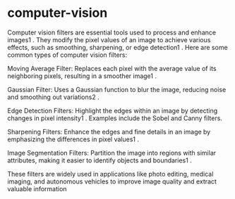 # computer-vision
Computer vision filters are essential tools used to process and enhance images1
. They modify the pixel values of an image to achieve various effects, such as smoothing, sharpening, or edge detection1
. Here are some common types of computer vision filters:

Moving Average Filter: Replaces each pixel with the average value of its neighboring pixels, resulting in a smoother image1
.

Gaussian Filter: Uses a Gaussian function to blur the image, reducing noise and smoothing out variations2
.

Edge Detection Filters: Highlight the edges within an image by detecting changes in pixel intensity1
. Examples include the Sobel and Canny filters.

Sharpening Filters: Enhance the edges and fine details in an image by emphasizing the differences in pixel values1
.

Image Segmentation Filters: Partition the image into regions with similar attributes, making it easier to identify objects and boundaries1
.

These filters are widely used in applications like photo editing, medical imaging, and autonomous vehicles to improve image quality and extract valuable information
